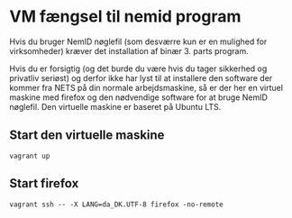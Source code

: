 VM fængsel til nemid program
============================

Hvis du bruger NemID nøglefil (som desværre kun er en mulighed for
virksomheder) kræver det installation af binær 3. parts program.

Hvis du er forsigtig (og det burde du være hvis du tager sikkerhed og
privatliv seriøst) og derfor ikke har lyst til at installere den
software der kommer fra NETS på din normale arbejdsmaskine, så er der
her en virtuel maskine med firefox og den nødvendige software for at
bruge NemID nøglefil. Den virtuelle maskine er baseret på Ubuntu LTS.

Start den virtuelle maskine
---------------------------

```
vagrant up
```

Start firefox
-------------

```
vagrant ssh -- -X LANG=da_DK.UTF-8 firefox -no-remote
```
